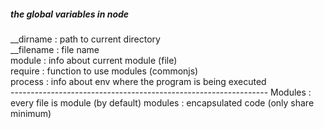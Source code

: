 <h5> the global variables in node </h5>
__dirname : path to current directory<br>
__filename : file name <br>
module : info about current module (file) <br>
require : function to use modules (commonjs) <br>
process : info about env where the program is being executed <br>
----------------------------------------------------------------
Modules :
every file is module (by default)
modules : encapsulated code (only share minimum)
